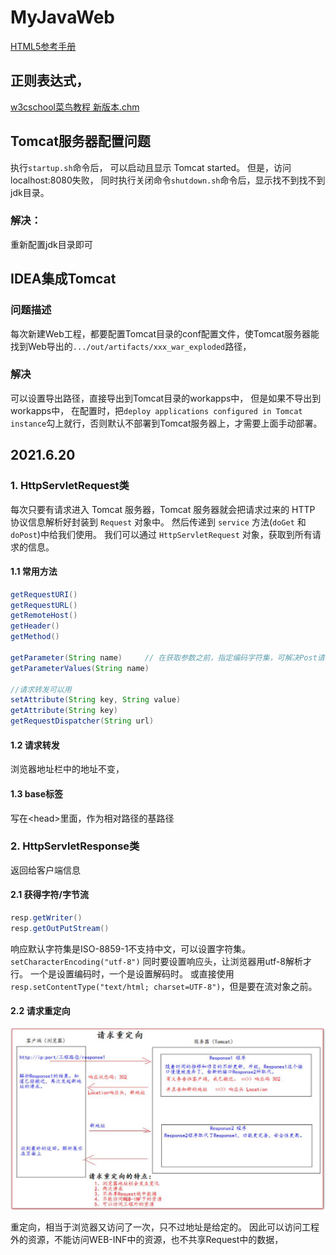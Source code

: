 # MyJavaWeb 
[HTML5参考手册](https://www.w3cschool.cn/html5_reference.html)

## 正则表达式，
[w3cschool菜鸟教程 新版本.chm](https://github.com/ChunyangLee/MyJavaWeb/blob/master/w3cschool%E8%8F%9C%E9%B8%9F%E6%95%99%E7%A8%8B%20%E6%96%B0%E7%89%88%E6%9C%AC.chm)

## Tomcat服务器配置问题
执行`startup.sh`命令后， 可以启动且显示 Tomcat started。
但是，访问localhost:8080失败， 
同时执行关闭命令`shutdown.sh`命令后，显示找不到找不到jdk目录。
### 解决：
重新配置jdk目录即可

## IDEA集成Tomcat
### 问题描述
每次新建Web工程，都要配置Tomcat目录的conf配置文件，使Tomcat服务器能找到Web导出的`.../out/artifacts/xxx_war_exploded`路径，
### 解决
可以设置导出路径，直接导出到Tomcat目录的workapps中， 但是如果不导出到workapps中，
在配置时，把`deploy applications configured in Tomcat instance`勾上就行，否则默认不部署到Tomcat服务器上，才需要上面手动部署。

## 2021.6.20
### 1. HttpServletRequest类
每次只要有请求进入 Tomcat 服务器，Tomcat 服务器就会把请求过来的 HTTP 协议信息解析好封装到 `Request` 对象中。 
然后传递到 `service` 方法(`doGet` 和 `doPost`)中给我们使用。
我们可以通过 `HttpServletRequest` 对象，获取到所有请求的信息。

####  1.1 常用方法
``` java
getRequestURI()
getRequestURL()
getRemoteHost()
getHeader()
getMethod()

getParameter(String name)     // 在获取参数之前，指定编码字符集，可解决Post请求中文乱码问题，
getParameterValues(String name)

//请求转发可以用
setAttribute(String key, String value)
getAttribute(String key)
getRequestDispatcher(String url)

```

####   1.2 请求转发
浏览器地址栏中的地址不变，

####   1.3 base标签
写在&lt;head&gt;里面，作为相对路径的基路径


### 2. HttpServletResponse类
返回给客户端信息

#### 2.1 获得字符/字节流
``` java
resp.getWriter()
resp.getOutPutStream()
```
响应默认字符集是ISO-8859-1不支持中文，可以设置字符集。`setCharacterEncoding("utf-8")`
同时要设置响应头，让浏览器用utf-8解析才行。 一个是设置编码时，一个是设置解码时。
或直接使用`resp.setContentType("text/html; charset=UTF-8")`，但是要在流对象之前。

#### 2.2 请求重定向
![请求重定向框图](/images/2.2.1.png)

重定向，相当于浏览器又访问了一次，只不过地址是给定的。
因此可以访问工程外的资源，不能访问WEB-INF中的资源，也不共享Request中的数据，